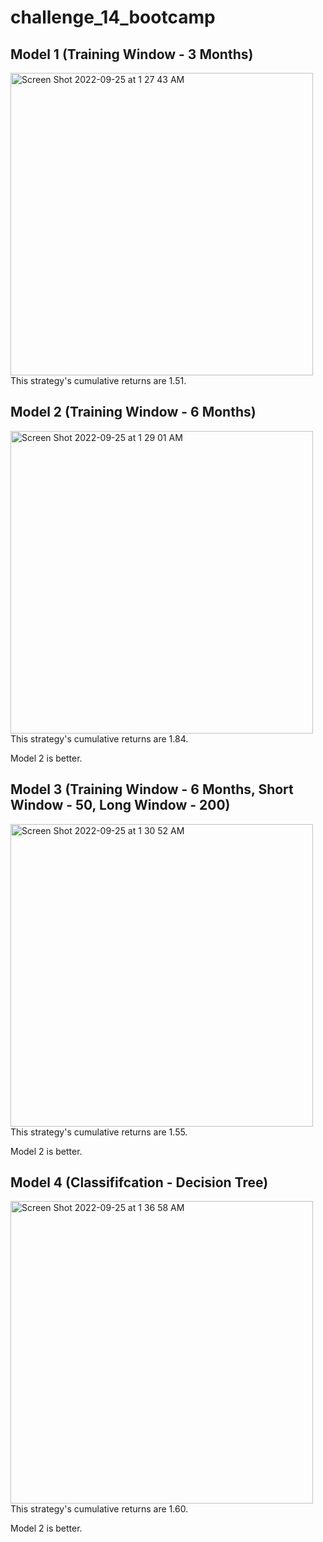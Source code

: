 # challenge_14_bootcamp

## Model 1 (Training Window - 3 Months)
<img width="484" alt="Screen Shot 2022-09-25 at 1 27 43 AM" src="https://user-images.githubusercontent.com/107518702/192129974-dbe8b507-ca2a-4435-85f1-5ae85e038fa8.png">
This strategy's cumulative returns are 1.51.

## Model 2 (Training Window - 6 Months)
<img width="484" alt="Screen Shot 2022-09-25 at 1 29 01 AM" src="https://user-images.githubusercontent.com/107518702/192130045-946a6485-5861-4d63-8f98-e6b755b4f8e8.png">
This strategy's cumulative returns are 1.84.

Model 2 is better.

## Model 3 (Training Window - 6 Months, Short Window - 50, Long Window - 200)
<img width="484" alt="Screen Shot 2022-09-25 at 1 30 52 AM" src="https://user-images.githubusercontent.com/107518702/192130064-9825b885-1c3e-4288-a572-f991eb11c70f.png">
This strategy's cumulative returns are 1.55.

Model 2 is better.

## Model 4 (Classififcation - Decision Tree)
<img width="484" alt="Screen Shot 2022-09-25 at 1 36 58 AM" src="https://user-images.githubusercontent.com/107518702/192130003-830628ed-575b-4f0f-8c7a-f1839c1006e4.png">
This strategy's cumulative returns are 1.60.

Model 2 is better.




